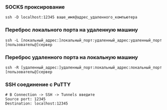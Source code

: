 [](https://github.com/dbudakov/support/blob/master/images/ssh_white.jpg)

### SOCKS проксирование
```
ssh -D localhost:12345 ваше_имя@адрес_удаленного_компьютера
```

### Переброс локального порта на удаленную машину
```
ssh -L [локальный_адрес:]локальный_порт:удаленный_адрес:удаленный_порт [пользователь@]сервер
```

### Переброс удаленного порта на локальную машину
```
ssh -R [удаленный_адрес:]удаленный_порт:локальный_адрес:локальный_порт [пользователь@]сервер
```

### SSH соединение с PuTTY
```
# В Connection -> SSH -> Tunnels введите
Source port: 12345
Destination: localhost:12345
```
